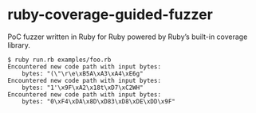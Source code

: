 # ruby-coverage-guided-fuzzer

PoC fuzzer written in Ruby for Ruby powered by Ruby’s built-in coverage library.

```
$ ruby run.rb examples/foo.rb
Encountered new code path with input bytes:
	bytes: "(\"\r\e\xB5A\xA3\xA4\xE6g"
Encountered new code path with input bytes:
	bytes: "1'\x9F\xA2\x18t\xD7\xC2WH"
Encountered new code path with input bytes:
	bytes: "0\xF4\xDA\x8D\xD83\xD8\xDE\xDD\x9F"
```
